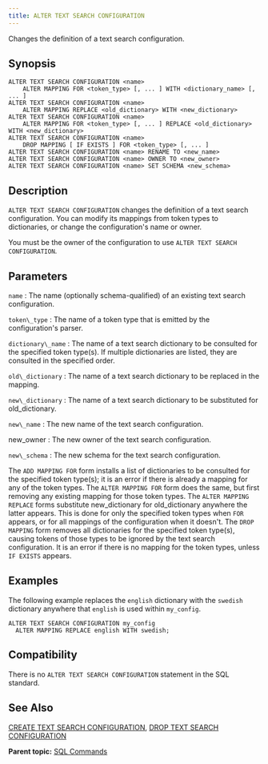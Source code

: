```yaml
---
title: ALTER TEXT SEARCH CONFIGURATION 
---
```


Changes the definition of a text search configuration.

## <a id="section2"></a>Synopsis 

``` {#sql_command_synopsis}
ALTER TEXT SEARCH CONFIGURATION <name>
    ALTER MAPPING FOR <token_type> [, ... ] WITH <dictionary_name> [, ... ]
ALTER TEXT SEARCH CONFIGURATION <name>
    ALTER MAPPING REPLACE <old_dictionary> WITH <new_dictionary>
ALTER TEXT SEARCH CONFIGURATION <name>
    ALTER MAPPING FOR <token_type> [, ... ] REPLACE <old_dictionary> WITH <new_dictionary>
ALTER TEXT SEARCH CONFIGURATION <name>
    DROP MAPPING [ IF EXISTS ] FOR <token_type> [, ... ]
ALTER TEXT SEARCH CONFIGURATION <name> RENAME TO <new_name>
ALTER TEXT SEARCH CONFIGURATION <name> OWNER TO <new_owner>
ALTER TEXT SEARCH CONFIGURATION <name> SET SCHEMA <new_schema>
```

## <a id="section3"></a>Description 

`ALTER TEXT SEARCH CONFIGURATION` changes the definition of a text search configuration. You can modify its mappings from token types to dictionaries, or change the configuration's name or owner.

You must be the owner of the configuration to use `ALTER TEXT SEARCH CONFIGURATION`.

## <a id="section4"></a>Parameters 

`name`
:   The name \(optionally schema-qualified\) of an existing text search configuration.

`token\_type`
:   The name of a token type that is emitted by the configuration's parser.

`dictionary\_name`
:   The name of a text search dictionary to be consulted for the specified token type\(s\). If multiple dictionaries are listed, they are consulted in the specified order.

`old\_dictionary`
:   The name of a text search dictionary to be replaced in the mapping.

`new\_dictionary`
:   The name of a text search dictionary to be substituted for old\_dictionary.

`new\_name`
:   The new name of the text search configuration.

new\_owner
:   The new owner of the text search configuration.

`new\_schema`
:   The new schema for the text search configuration.

The `ADD MAPPING FOR` form installs a list of dictionaries to be consulted for the specified token type\(s\); it is an error if there is already a mapping for any of the token types. The `ALTER MAPPING FOR` form does the same, but first removing any existing mapping for those token types. The `ALTER MAPPING REPLACE` forms substitute new\_dictionary for old\_dictionary anywhere the latter appears. This is done for only the specified token types when `FOR` appears, or for all mappings of the configuration when it doesn't. The `DROP MAPPING` form removes all dictionaries for the specified token type\(s\), causing tokens of those types to be ignored by the text search configuration. It is an error if there is no mapping for the token types, unless `IF EXISTS` appears.

## <a id="section5"></a>Examples 

The following example replaces the `english` dictionary with the `swedish` dictionary anywhere that `english` is used within `my_config`.

```
ALTER TEXT SEARCH CONFIGURATION my_config
  ALTER MAPPING REPLACE english WITH swedish;
```

## <a id="section6"></a>Compatibility 

There is no `ALTER TEXT SEARCH CONFIGURATION` statement in the SQL standard.

## <a id="section7"></a>See Also 

[CREATE TEXT SEARCH CONFIGURATION](CREATE_TEXT_SEARCH_CONFIGURATION.html), [DROP TEXT SEARCH CONFIGURATION](DROP_TEXT_SEARCH_CONFIGURATION.html)

**Parent topic:** [SQL Commands](../sql_commands/sql_ref.html)

